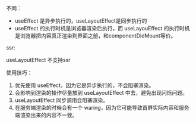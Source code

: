 不同：

- useEffect 是异步执行的，useLayoutEffect是同步执行的
- useEffect 的执行时机是浏览器渲染后执行，而 useLayouEffect 的执行时机是浏览器把内容真正渲染到界面之前，和componentDidMount等价。

ssr:

useLayoutEffect 不支持ssr

使用技巧：

1. 优先使用 useEffect，因为它是异步执行的，不会阻塞渲染。
2. 会影响到渲染的操作尽量放到 useLayoutEffect 中去，避免出现闪烁问题。
3. useLayoutEffect 同步调用会阻塞渲染。
4. 在服务端渲染的时候会有一个 waring，因为它可能导致首屏实际内容和服务端渲染出来的内容不一致。

